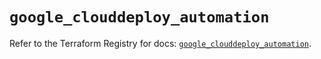 # `google_clouddeploy_automation`

Refer to the Terraform Registry for docs: [`google_clouddeploy_automation`](https://registry.terraform.io/providers/hashicorp/google/6.1.0/docs/resources/clouddeploy_automation).
